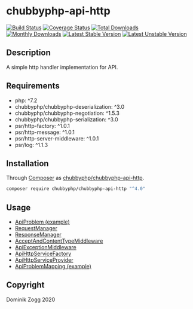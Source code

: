 # chubbyphp-api-http

[![Build Status](https://api.travis-ci.org/chubbyphp/chubbyphp-api-http.png?branch=master)](https://travis-ci.org/chubbyphp/chubbyphp-api-http)
[![Coverage Status](https://coveralls.io/repos/github/chubbyphp/chubbyphp-api-http/badge.svg?branch=master)](https://coveralls.io/github/chubbyphp/chubbyphp-api-http?branch=master)
[![Total Downloads](https://poser.pugx.org/chubbyphp/chubbyphp-api-http/downloads.png)](https://packagist.org/packages/chubbyphp/chubbyphp-api-http)
[![Monthly Downloads](https://poser.pugx.org/chubbyphp/chubbyphp-api-http/d/monthly)](https://packagist.org/packages/chubbyphp/chubbyphp-api-http)
[![Latest Stable Version](https://poser.pugx.org/chubbyphp/chubbyphp-api-http/v/stable.png)](https://packagist.org/packages/chubbyphp/chubbyphp-api-http)
[![Latest Unstable Version](https://poser.pugx.org/chubbyphp/chubbyphp-api-http/v/unstable)](https://packagist.org/packages/chubbyphp/chubbyphp-api-http)

## Description

A simple http handler implementation for API.

## Requirements

 * php: ^7.2
 * chubbyphp/chubbyphp-deserialization: ^3.0
 * chubbyphp/chubbyphp-negotiation: ^1.5.3
 * chubbyphp/chubbyphp-serialization: ^3.0
 * psr/http-factory: ^1.0.1
 * psr/http-message: ^1.0.1
 * psr/http-server-middleware: ^1.0.1
 * psr/log: ^1.1.3

## Installation

Through [Composer](http://getcomposer.org) as [chubbyphp/chubbyphp-api-http][1].

```sh
composer require chubbyphp/chubbyphp-api-http "^4.0"
```

## Usage

 * [ApiProblem (example)][2]
 * [RequestManager][3]
 * [ResponseManager][4]
 * [AcceptAndContentTypeMiddleware][5]
 * [ApiExceptionMiddleware][6]
 * [ApiHttpServiceFactory][7]
 * [ApiHttpServiceProvider][8]
 * [ApiProblemMapping (example)][9]

## Copyright

Dominik Zogg 2020

[1]: https://packagist.org/packages/chubbyphp/chubbyphp-api-http
[2]: doc/ApiProblem/ApiProblem.md
[3]: doc/Manager/RequestManager.md
[4]: doc/Manager/ResponseManager.md
[5]: doc/Middleware/AcceptAndContentTypeMiddleware.md
[6]: doc/ServiceFactory/ApiExceptionMiddleware.md
[7]: doc/ServiceFactory/ApiHttpServiceFactory.md
[8]: doc/ServiceProvider/ApiHttpServiceProvider.md
[9]: doc/Serialization/ApiProblemMapping.md
